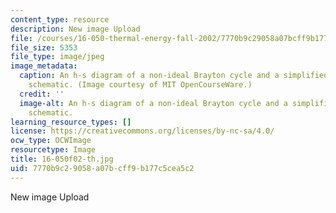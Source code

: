 ```yaml
---
content_type: resource
description: New image Upload
file: /courses/16-050-thermal-energy-fall-2002/7770b9c29058a07bcff9b177c5cea5c2_16-050f02-th.jpg
file_size: 5353
file_type: image/jpeg
image_metadata:
  caption: An h-s diagram of a non-ideal Brayton cycle and a simplified gas turbine
    schematic. (Image courtesy of MIT OpenCourseWare.)
  credit: ''
  image-alt: An h-s diagram of a non-ideal Brayton cycle and a simplified gas turbine
    schematic.
learning_resource_types: []
license: https://creativecommons.org/licenses/by-nc-sa/4.0/
ocw_type: OCWImage
resourcetype: Image
title: 16-050f02-th.jpg
uid: 7770b9c2-9058-a07b-cff9-b177c5cea5c2
---
```

New image Upload